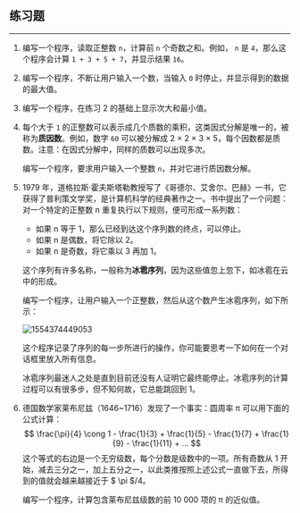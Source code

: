 ## 练习题

---

1. 编写一个程序，读取正整数 `n`，计算前 `n` 个奇数之和。例如， `n` 是 `4`，那么这个程序会计算 `1 + 3 + 5 + 7`，并显示结果 `16`。

2. 编写一个程序，不断让用户输入一个数，当输入 `0` 时停止，并显示得到的数据的最大值。

3. 编写一个程序，在练习 2 的基础上显示次大和最小值。

4. 每个大于 `1` 的正整数可以表示成几个质数的乘积，这类因式分解是唯一的，被称为**质因数**。例如，数字 `60` 可以被分解成 2 × 2 × 3 × 5，每个因数都是质数。注意：在因式分解中，同样的质数可以出现多次。

   编写一个程序，要求用户输入一个整数 `n`，并对它进行质因数分解。

5. 1979 年，道格拉斯·霍夫斯塔勒教授写了《哥德尔、艾舍尔、巴赫》一书，它获得了普利策文学奖，是计算机科学的经典著作之一。书中提出了一个问题：对一个特定的正整数 n 重复执行以下规则，便可形成一系列数：

   - 如果 n 等于 1，那么已经到达这个序列数的终点，可以停止。
   - 如果 n 是偶数，将它除以 2。
   - 如果 n 是奇数，将它乘以 3 再加 1。

   这个序列有许多名称，一般称为**冰雹序列**，因为这些值忽上忽下，如冰雹在云中的形成。

   编写一个程序，让用户输入一个正整数，然后从这个数产生冰雹序列，如下所示：

   ![1554374449053](assets/1554374449053.png)

   这个程序记录了序列的每一步所进行的操作，你可能要思考一下如何在一个对话框里放入所有信息。

   冰雹序列最迷人之处是直到目前还没有人证明它最终能停止。冰雹序列的计算过程可以有很多步，但不知何故，它总能跳回到 1。

6. 德国数学家莱布尼兹（1646~1716）发现了一个事实：圆周率 π 可以用下面的公式计算：
   $$
   \frac{\pi}{4} \cong 1 - \frac{1}{3} + \frac{1}{5} - \frac{1}{7} + \frac{1}{9} - \frac{1}{11} + ...
   $$
   这个等式的右边是一个无穷级数，每个分数是级数中的一项。所有奇数从 1 开始，减去三分之一，加上五分之一，以此类推按照上述公式一直做下去，所得到的值就会越来越接近于 $ \pi $/4。

   编写一个程序，计算包含莱布尼兹级数的前 10 000 项的 π 的近似值。

   

   

   



